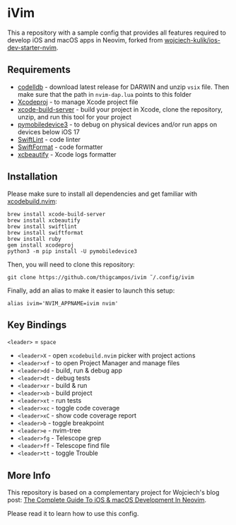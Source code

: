 # iVim

This a repository with a sample config that provides all features required to develop iOS and macOS apps in Neovim, forked from [wojciech-kulik/ios-dev-starter-nvim](https://github.com/wojciech-kulik/ios-dev-starter-nvim).

## Requirements

- [codelldb](https://github.com/vadimcn/codelldb/releases) - download latest release for DARWIN and unzip `vsix` file. Then make sure that the path in `nvim-dap.lua` points to this folder
- [Xcodeproj](https://github.com/CocoaPods/Xcodeproj) - to manage Xcode project file
- [xcode-build-server](https://github.com/SolaWing/xcode-build-server) - build your project in Xcode, clone the repository, unzip, and run this tool for your project
- [pymobiledevice3](https://github.com/doronz88/pymobiledevice3) - to debug on physical devices and/or run apps on devices below iOS 17
- [SwiftLint](https://github.com/realm/SwiftLint) - code linter
- [SwiftFormat](https://github.com/nicklockwood/SwiftFormat) - code formatter
- [xcbeautify](https://github.com/cpisciotta/xcbeautify) - Xcode logs formatter

## Installation

Please make sure to install all dependencies and get familiar with [xcodebuild.nvim](https://github.com/wojciech-kulik/xcodebuild.nvim):

```
brew install xcode-build-server
brew install xcbeautify
brew install swiftlint
brew install swiftformat
brew install ruby
gem install xcodeproj
python3 -m pip install -U pymobiledevice3
```

Then, you will need to clone this repository:
```
git clone https://github.com/thigcampos/ivim ˜/.config/ivim
```

Finally, add an alias to make it easier to launch this setup:
```
alias ivim='NVIM_APPNAME=ivim nvim'
```

## Key Bindings

`<leader>` = `space`

- `<leader>X` - open `xcodebuild.nvim` picker with project actions
- `<leader>xf` - to open Project Manager and manage files
- `<leader>dd` - build, run & debug app
- `<leader>dt` - debug tests
- `<leader>xr` - build & run
- `<leader>xb` - build project
- `<leader>xt` - run tests
- `<leader>xc` - toggle code coverage
- `<leader>xC` - show code coverage report
- `<leader>b` - toggle breakpoint
- `<leader>e` - nvim-tree
- `<leader>fg` - Telescope grep
- `<leader>ff` - Telescope find file
- `<leader>tt` - toggle Trouble

## More Info

This repository is based on a complementary project for Wojciech's blog post: [The Complete Guide To iOS & macOS Development In Neovim](https://wojciechkulik.pl/ios/the-complete-guide-to-ios-macos-development-in-neovim).

Please read it to learn how to use this config.
